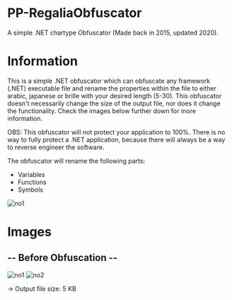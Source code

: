 # PP-RegaliaObfuscator

A simple .NET chartype Obfuscator (Made back in 2015, updated 2020).

# Information

This is a simple .NET obfuscator which can obfuscate any framework (.NET) executable file and rename the properties within the file to either arabic, japanese or brille with your desired length (5-30). This obfuscator doesn't necessarily change the size of the output file, nor does it change the functionality. Check the images below further down for more information. 

OBS: This obfuscator will not
protect your application to 100%. There is no way to fully protect a .NET application, because there will always be a way to reverse
engineer the software.

The obfuscator will rename the following parts:
- Variables
- Functions
- Symbols

![no1](https://i.imgur.com/26XNj6w.png)

# Images

## -- Before Obfuscation --

![no1](https://i.imgur.com/dpMiM7b.png)
![no2](https://i.imgur.com/ERhfPOK.png)

-> Output file size: 5 KB


